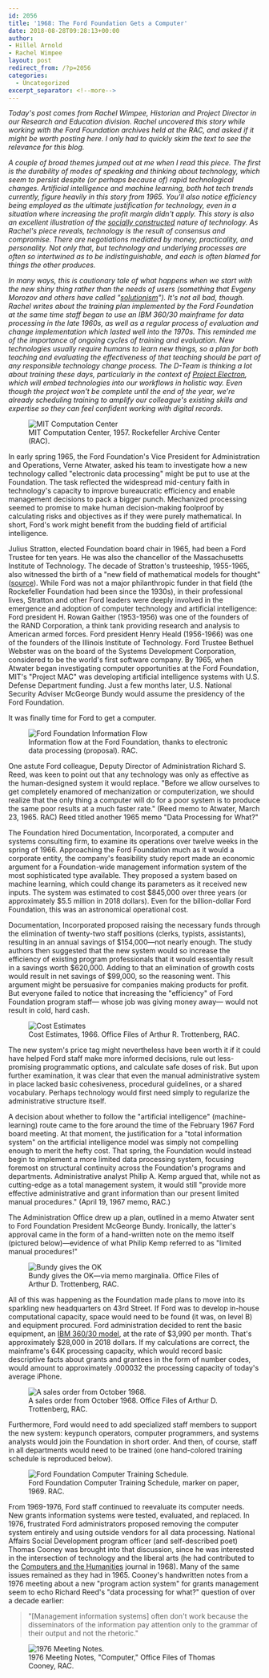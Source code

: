 ```yaml
---
id: 2056
title: '1968: The Ford Foundation Gets a Computer'
date: 2018-08-28T09:28:13+00:00
author:
- Hillel Arnold
- Rachel Wimpee
layout: post
redirect_from: /?p=2056
categories:
  - Uncategorized
excerpt_separator: <!--more-->
---
```

_Today's post comes from Rachel Wimpee, Historian and Project Director in our Research and Education division. Rachel uncovered this story while working with the Ford Foundation archives held at the RAC, and asked if it might be worth posting here. I only had to quickly skim the text to see the relevance for this blog._

_A couple of broad themes jumped out at me when I read this piece. The first is the durability of modes of speaking and thinking about technology, which seem to persist despite (or perhaps because of) rapid technological changes. Artificial intelligence and machine learning, both hot tech trends currently, figure heavily in this story from 1965. You'll also notice efficiency being employed as the ultimate justification for technology, even in a situation where increasing the profit margin didn't apply. This story is also an excellent illustration of the [socially constructed](https://www.theatlantic.com/technology/archive/2014/03/amazing-structure-a-conversation-with-ursula-franklin/284349/) nature of technology. As Rachel's piece reveals, technology is the result of consensus and compromise. There are negotiations mediated by money, practicality, and personality. Not only that, but technology and underlying processes are often so intertwined as to be indistinguishable, and each is often blamed for things the other produces._

_In many ways, this is cautionary tale of what happens when we start with the new shiny thing rather than the needs of users (something that Evgeny Morozov and others have called "[solutionism](https://www.theguardian.com/technology/2013/mar/09/evgeny-morozov-technology-solutionism-interview)"). It's not all bad, though. Rachel writes about the training plan implemented by the Ford Foundation at the same time staff began to use an IBM 360/30 mainframe for data processing in the late 1960s, as well as a regular process of evaluation and change implementation which lasted well into the 1970s. This reminded me of the importance of ongoing cycles of training and evaluation. New technologies usually require humans to learn new things, so a plan for both teaching and evaluating the effectiveness of that teaching should be part of any responsible technology change process. The D-Team is thinking a lot about training these days, particularly in the context of [Project Electron](http://projectelectron.rockarch.org/), which will embed technologies into our workflows in holistic way. Even though the project won't be complete until the end of the year, we're already scheduling training to amplify our colleague's existing skills and expertise so they can feel confident working with digital records._

<!--more-->

<figure>
<img src="{{ site.baseurl }}/wp-content/uploads/2018/08/image3.png" alt="MIT Computation Center">
<figcaption>MIT Computation Center, 1957. Rockefeller Archive Center (RAC).</figcaption>
</figure>

In early spring 1965, the Ford Foundation's Vice President for Administration and Operations, Verne Atwater, asked his team to investigate how a new technology called "electronic data processing" might be put to use at the Foundation. The task reflected the widespread mid-century faith in technology's capacity to improve bureaucratic efficiency and enable management decisions to pack a bigger punch. Mechanized processing seemed to promise to make human decision-making foolproof by calculating risks and objectives as if they were purely mathematical. In short, Ford's work might benefit from the budding field of artificial intelligence.

Julius Stratton, elected Foundation board chair in 1965, had been a Ford Trustee for ten years. He was also the chancellor of the Massachusetts Institute of Technology. The decade of Stratton's trusteeship, 1955-1965, also witnessed the birth of a "new field of mathematical models for thought" ([source](https://rockfound.rockarch.org/computer-science)). While Ford was not a major philanthropic funder in that field (the Rockefeller Foundation had been since the 1930s), in their professional lives, Stratton and other Ford leaders were deeply involved in the emergence and adoption of computer technology and artificial intelligence: Ford president H. Rowan Gaither (1953-1956) was one of the founders of the RAND Corporation, a think tank providing research and analysis to American armed forces. Ford president Henry Heald (1956-1966) was one of the founders of the Illinois Institute of Technology. Ford Trustee Bethuel Webster was on the board of the Systems Development Corporation, considered to be the world's first software company. By 1965, when Atwater began investigating computer opportunities at the Ford Foundation, MIT's "Project MAC" was developing artificial intelligence systems with U.S. Defense Department funding. Just a few months later, U.S. National Security Adviser McGeorge Bundy would assume the presidency of the Ford Foundation.

It was finally time for Ford to get a computer.

<figure>
<img src="{{ site.baseurl }}/wp-content/uploads/2018/08/image8.png" alt="Ford Foundation Information Flow">
<figcaption>Information flow at the Ford Foundation, thanks to electronic data processing (proposal). RAC.</figcaption>
</figure>

One astute Ford colleague, Deputy Director of Administration Richard S. Reed, was keen to point out that any technology was only as effective as the human-designed system it would replace. "Before we allow ourselves to get completely enamored of mechanization or computerization, we should realize that the only thing a computer will do for a poor system is to produce the same poor results at a much faster rate." (Reed memo to Atwater, March 23, 1965. RAC) Reed titled another 1965 memo "Data Processing for What?"

The Foundation hired Documentation, Incorporated, a computer and systems consulting firm, to examine its operations over twelve weeks in the spring of 1966. Approaching the Ford Foundation much as it would a corporate entity, the company's feasibility study report made an economic argument for a Foundation-wide management information system of the most sophisticated type available. They proposed a system based on machine learning, which could change its parameters as it received new inputs. The system was estimated to cost $845,000 over three years (or approximately $5.5 million in 2018 dollars). Even for the billion-dollar Ford Foundation, this was an astronomical operational cost.

Documentation, Incorporated proposed raising the necessary funds through the elimination of twenty-two staff positions (clerks, typists, assistants), resulting in an annual savings of $154,000—not nearly enough. The study authors then suggested that the new system would so increase the efficiency of existing program professionals that it would essentially result in a savings worth $620,000. Adding to that an elimination of growth costs would result in net savings of $99,000, so the reasoning went. This argument might be persuasive for companies making products for profit. But everyone failed to notice that increasing the "efficiency" of Ford Foundation program staff— whose job was giving money away— would not result in cold, hard cash.

<figure>
<img src="{{ site.baseurl }}/wp-content/uploads/2018/08/image1.png" alt="Cost Estimates">
<figcaption>Cost Estimates, 1966. Office Files of Arthur R. Trottenberg, RAC.</figcaption>
</figure>

The new system's price tag might nevertheless have been worth it if it could have helped Ford staff make more informed decisions, rule out less-promising programmatic options, and calculate safe doses of risk. But upon further examination, it was clear that even the manual administrative system in place lacked basic cohesiveness, procedural guidelines, or a shared vocabulary. Perhaps technology would first need simply to regularize the administrative structure itself.

A decision about whether to follow the "artificial intelligence" (machine-learning) route came to the fore around the time of the February 1967 Ford board meeting. At that moment, the justification for a "total information system" on the artificial intelligence model was simply not compelling enough to merit the hefty cost. That spring, the Foundation would instead begin to implement a more limited data processing system, focusing foremost on structural continuity across the Foundation's programs and departments. Administrative analyst Philip A. Kemp argued that, while not as cutting-edge as a total management system, it would still "provide more effective administrative and grant information than our present limited manual procedures." (April 19, 1967 memo, RAC.)

The Administration Office drew up a plan, outlined in a memo Atwater sent to Ford Foundation President McGeorge Bundy. Ironically, the latter's approval came in the form of a hand-written note on the memo itself (pictured below)—evidence of what Philip Kemp referred to as "limited manual procedures!"

<figure>
<img src="{{ site.baseurl }}/wp-content/uploads/2018/08/image6.png" alt="Bundy gives the OK">
<figcaption>Bundy gives the OK—via memo marginalia. Office Files of Arthur D. Trottenberg, RAC.</figcaption>
</figure>

All of this was happening as the Foundation made plans to move into its sparkling new headquarters on 43rd Street. If Ford was to develop in-house computational capacity, space would need to be found (it was, on level B) and equipment procured. Ford administration decided to rent the basic equipment, an [IBM 360/30 model](http://www.computerhistory.org/revolution/mainframe-computers/7/161/570?position=0), at the rate of $3,990 per month. That's approximately $28,000 in 2018 dollars. If my calculations are correct, the mainframe's 64K processing capacity, which would record basic descriptive facts about grants and grantees in the form of number codes, would amount to approximately .000032 the processing capacity of today's average iPhone.

<figure>
<img src="{{ site.baseurl }}/wp-content/uploads/2018/08/image7.png" alt="A sales order from October 1968.">
<figcaption>A sales order from October 1968. Office Files of Arthur D. Trottenberg, RAC.</figcaption>
</figure>

Furthermore, Ford would need to add specialized staff members to support the new system: keypunch operators, computer programmers, and systems analysts would join the Foundation in short order. And then, of course, staff in all departments would need to be trained (one hand-colored training schedule is reproduced below).

<figure>
<img src="{{ site.baseurl }}/wp-content/uploads/2018/08/image5.png" alt="Ford Foundation Computer Training Schedule.">
<figcaption>Ford Foundation Computer Training Schedule, marker on paper, 1969. RAC.</figcaption>
</figure>

From 1969-1976, Ford staff continued to reevaluate its computer needs. New grants information systems were tested, evaluated, and replaced. In 1976, frustrated Ford administrators proposed removing the computer system entirely and using outside vendors for all data processing. National Affairs Social Development program officer (and self-described poet) Thomas Cooney was brought into that discussion, since he was interested in the intersection of technology and the liberal arts (he had contributed to the [Computers and the Humanities](http://www.jstor.org/stable/30199283) journal in 1968). Many of the same issues remained as they had in 1965. Cooney's handwritten notes from a 1976 meeting about a new "program action system" for grants management seem to echo Richard Reed's "data processing for what?" question of over a decade earlier:

> "[Management information systems] often don't work because the disseminators of the information pay attention only to the grammar of their output and not the rhetoric."

<figure>
<img src="{{ site.baseurl }}/wp-content/uploads/2018/08/image4.png" alt="1976 Meeting Notes.">
<figcaption>1976 Meeting Notes, "Computer," Office Files of Thomas Cooney, RAC.</figcaption>
</figure>
